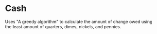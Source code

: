 # Cash

Uses "A greedy algorithm" to calculate the amount of change owed using the least amount of quarters, dimes, nickels, and pennies.
